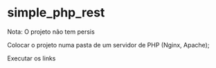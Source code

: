 # simple_php_rest

Nota: O projeto não tem persis

Colocar o projeto numa pasta de um servidor de PHP (Nginx,  Apache);

Executar os  links  
